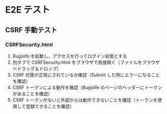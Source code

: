# E2E テスト

## CSRF 手動テスト

### CSRFSecurity.html

1. Bugslife を起動し、アクセスを行ってログイン状態とする
1. 別タブで CSRFSecurity.html をブラウザで直接開く（ファイルをブラウザへドラッグ＆ドロップ）
1. CSRF 対策が正常にされているか確認（Submit した時にエラーになることを確認）
1. CSRF トークンによる動作を確認（Bugslife のページのヘッダーにトークンがあることを確認）
1. CSRF トークンがないと外部からは動作できないことを確認（トークンを使用して登録できることを確認）